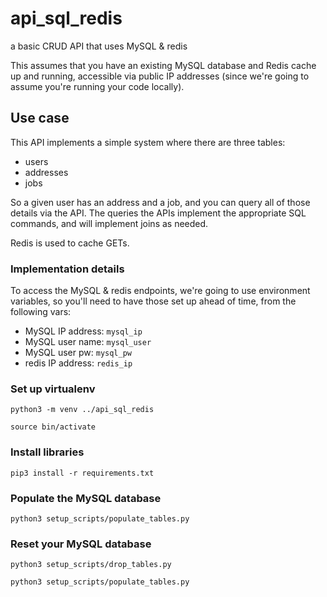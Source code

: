 # api_sql_redis
a basic CRUD API that uses MySQL &amp; redis

This assumes that you have an existing MySQL database and Redis cache up and running, accessible via public IP addresses (since we're going to assume you're running your code locally).

## Use case

This API implements a simple system where there are three tables:

- users
- addresses
- jobs

So a given user has an address and a job, and you can query all of those details via the API. The queries the APIs implement the appropriate SQL commands, and will implement joins as needed. 

Redis is used to cache GETs.

### Implementation details

To access the MySQL & redis endpoints, we're going to use environment variables, so you'll need to have those set up ahead of time, from the following vars:

- MySQL IP address: `mysql_ip`
- MySQL user name: `mysql_user`
- MySQL user pw: `mysql_pw`
- redis IP address: `redis_ip`

### Set up virtualenv
`python3 -m venv ../api_sql_redis`

`source bin/activate`

### Install libraries

`pip3 install -r requirements.txt`

### Populate the MySQL database

`python3 setup_scripts/populate_tables.py`

### Reset your MySQL database

`python3 setup_scripts/drop_tables.py`

`python3 setup_scripts/populate_tables.py`





